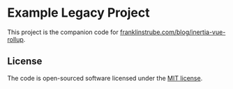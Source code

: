 # Example Legacy Project

This project is the companion code for [franklinstrube.com/blog/inertia-vue-rollup](https://franklinstrube.com/blog/inertia-vue-rollup).

## License

The code is open-sourced software licensed under the [MIT license](https://opensource.org/licenses/MIT).
